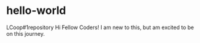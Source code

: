 # hello-world
LCoop#1repository
Hi Fellow Coders!
I am new to this, but am excited to be on this journey.
